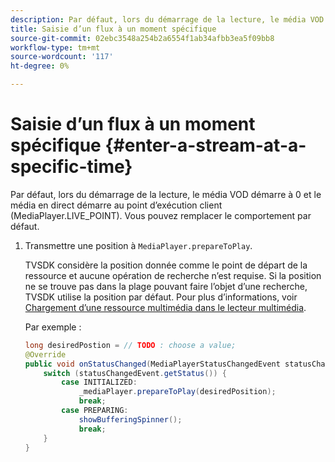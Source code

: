 ```yaml
---
description: Par défaut, lors du démarrage de la lecture, le média VOD démarre à 0 et le média en direct démarre au point d’exécution client (MediaPlayer.LIVE_POINT). Vous pouvez remplacer le comportement par défaut.
title: Saisie d’un flux à un moment spécifique
source-git-commit: 02ebc3548a254b2a6554f1ab34afbb3ea5f09bb8
workflow-type: tm+mt
source-wordcount: '117'
ht-degree: 0%

---
```


# Saisie d’un flux à un moment spécifique {#enter-a-stream-at-a-specific-time}

Par défaut, lors du démarrage de la lecture, le média VOD démarre à 0 et le média en direct démarre au point d’exécution client (MediaPlayer.LIVE_POINT). Vous pouvez remplacer le comportement par défaut.

1. Transmettre une position à `MediaPlayer.prepareToPlay`.

   TVSDK considère la position donnée comme le point de départ de la ressource et aucune opération de recherche n’est requise. Si la position ne se trouve pas dans la plage pouvant faire l’objet d’une recherche, TVSDK utilise la position par défaut. Pour plus d’informations, voir [Chargement d’une ressource multimédia dans le lecteur multimédia](../../../tvsdk-2.7-for-android/content-playback-options/mediaplayer-initialize-for-video/t-psdk-android-2.7-media-resource-load.md).

   Par exemple :

   ```java
   long desiredPostion = // TODO : choose a value; 
   @Override 
   public void onStatusChanged(MediaPlayerStatusChangedEvent statusChangedEvent) {   
       switch (statusChangedEvent.getStatus()) { 
           case INITIALIZED: 
               _mediaPlayer.prepareToPlay(desiredPosition); 
               break; 
           case PREPARING: 
               showBufferingSpinner(); 
               break; 
       } 
   }
   ```
